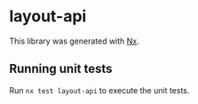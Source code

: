 # layout-api

This library was generated with [Nx](https://nx.dev).

## Running unit tests

Run `nx test layout-api` to execute the unit tests.
